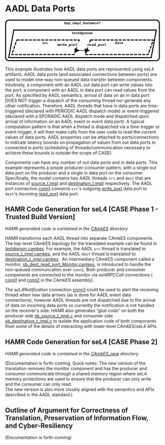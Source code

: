 # AADL Data Ports

![arch](diagrams/arch.png)

This example illustrates how AADL data ports are represented using seL4 
artifacts.   AADL data ports (and associated connections between ports) 
are used to model one-way non-queued data transfer between components.  Intuitively, 
a component with an AADL out data port can write values into the port; 
a component with an AADL in data port can read values from the port.  As 
specified by AADL semantics, arrival of data on an in data port DOES NOT 
trigger a dispatch of the consuming thread nor generate any other 
notification.  Therefore, AADL threads that have in data ports are 
time-triggered (declared with PERIODIC AADL dispatch mode) or event-triggered 
(declared with a SPORADIC AADL dispatch mode and dispatched upon arrival 
of information on an AADL event or event data port).  A typical computation 
pattern is that when a thread is dispatched via a time-trigger or event-trigger, 
it will then make calls from the user code to read the current values of 
data ports.  AADL properties can be attached to ports/connections to indicate 
latency bounds on propagation of values from out data ports to connected in 
ports (scheduling of threads/communication necessary to achieve these bounds 
is outside the scope of CASE). 

Components can have any number of out data ports and in data ports.  This example 
represents a simple producer-consumer pattern, with a single out data port on the 
producer and a single in data port on the consumer.   Specifically, the model 
contains two AADL threads `src` and `dest` that are instances of 
[source_t.impl](testdpmon.aadl#L16-L17)
and 
[destination_t.impl](testdpmon.aadl#L28-L29)
respectively. The AADL port connection 
[conn1](testdpmon.aadl#L45)
connects `src`'s outgoing 
[write_port](testdpmon.aadl#L8)
data port to `dest`'s incoming 
[read_port](testdpmon.aadl#L21)
data port.

## HAMR Code Generation for seL4 [CASE Phase 1 - Trusted Build Version]

*HAMR generated code is contained in the [CAmkES](CAmkES) directory*

HAMR transforms each AADL thread into separate CAmkES 
components.  The top-level CAmkES topology for the translated example 
can be found in 
[testdpmon.camkes](CAmkES/testdpmon.camkes). For example, the AADL `src` thread is translated 
to 
[source_t_impl.camkes](CAmkES/components/source_t_impl/source_t_impl.camkes), 
and the AADL `dest` thread is translated to 
[destination_t_impl.camkes](CAmkES/components/destination_t_impl/destination_t_impl.camkes)
.  An intermediary CAmkES component called a monitor, 
[sb_dest_read_port_Monitor.camkes](CAmkES/components/sb_Monitors/sb_dest_read_port_Monitor/sb_dest_read_port_Monitor.camkes), 
is introduced to handle the non-queued communcation 
over `conn1`. Both producer and consumer components are connected to the 
monitor via *sel4RPCCall* connections (
[conn1](CAmkES/testdpmon.camkes#L12) 
and 
[conn2](CAmkES/testdpmon.camkes#L13) 
in the CAmkES assembly).

The *seL4Notification* connection 
[conn3](CAmkES/testdpmon.camkes#L14)
could be used to alert the receiving 
thread when new data arrives (as is done for AADL event data connections), 
however AADL threads are not dispatched due to the arrival of data on 
incoming data ports so currently the notification is not handled on the 
receiver's side.   HAMR also generates “glue code” on both the 
producer side 
[sb_source_t_impl.c](CAmkES/components/source_t_impl/src/sb_source_t_impl.c)
and consumer side 
[sb_destination_t_impl.c](CAmkES/components/destination_t_impl/src/sb_destination_t_impl.c)
to isolate the application code of both components from some of the 
details of interacting with lower-level CAmkES/seL4 APIs.


## HAMR Code Generation for seL4 [CASE Phase 2]

*HAMR generated code is contained in the [CAmkES_new](CAmkES_new) directory*

(Documentation is forth-coming. Quick notes: The new version of the translation 
removes the monitor component and has the producer and consumer communicate 
through a shared memory region where seL4 memory protections are used to 
ensure that the producer can only write and the consumer can only read.  
The new version is also more closely aligned with the semantics and APIs 
described in the AADL standard.)

## Outline of Argument for Correctness of Translation, Preservation of Information Flow, and Cyber-Resiliency

(Documentation is forth-coming)
